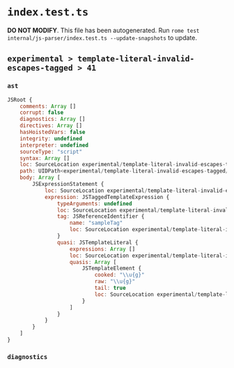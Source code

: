# `index.test.ts`

**DO NOT MODIFY**. This file has been autogenerated. Run `rome test internal/js-parser/index.test.ts --update-snapshots` to update.

## `experimental > template-literal-invalid-escapes-tagged > 41`

### `ast`

```javascript
JSRoot {
	comments: Array []
	corrupt: false
	diagnostics: Array []
	directives: Array []
	hasHoistedVars: false
	integrity: undefined
	interpreter: undefined
	sourceType: "script"
	syntax: Array []
	loc: SourceLocation experimental/template-literal-invalid-escapes-tagged/41/input.js 1:0-1:16
	path: UIDPath<experimental/template-literal-invalid-escapes-tagged/41/input.js>
	body: Array [
		JSExpressionStatement {
			loc: SourceLocation experimental/template-literal-invalid-escapes-tagged/41/input.js 1:0-1:16
			expression: JSTaggedTemplateExpression {
				typeArguments: undefined
				loc: SourceLocation experimental/template-literal-invalid-escapes-tagged/41/input.js 1:0-1:16
				tag: JSReferenceIdentifier {
					name: "sampleTag"
					loc: SourceLocation experimental/template-literal-invalid-escapes-tagged/41/input.js 1:0-1:9 (sampleTag)
				}
				quasi: JSTemplateLiteral {
					expressions: Array []
					loc: SourceLocation experimental/template-literal-invalid-escapes-tagged/41/input.js 1:9-1:16
					quasis: Array [
						JSTemplateElement {
							cooked: "\\u{g}"
							raw: "\\u{g}"
							tail: true
							loc: SourceLocation experimental/template-literal-invalid-escapes-tagged/41/input.js 1:10-1:15
						}
					]
				}
			}
		}
	]
}
```

### `diagnostics`

```

```
